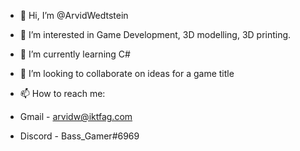 - 👋 Hi, I’m @ArvidWedtstein
- 👀 I’m interested in Game Development, 3D modelling, 3D printing.
- 🌱 I’m currently learning C#
- 💞️ I’m looking to collaborate on ideas for a game title
- 📫 How to reach me: 

- Gmail - arvidw@iktfag.com  
- Discord - Bass_Gamer#6969
